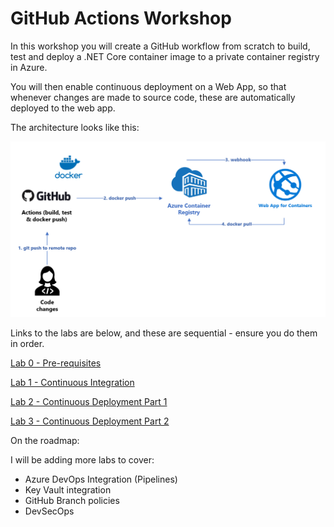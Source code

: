 # GitHub Actions Workshop

In this workshop you will create a GitHub workflow from scratch to build, test and deploy a .NET Core container image to a private container registry in Azure. 

You will then enable continuous deployment on a Web App, so that whenever changes are made to source code, these are automatically deployed to the web app.

The architecture looks like this:

<img src="architecture.PNG">


Links to the labs are below, and these are sequential - ensure you do them in order. 

[Lab 0 - Pre-requisites](docs/labs/lab.0/pre-reqs.md)

[Lab 1 - Continuous Integration](docs/labs/lab.1/lab.1.md)

[Lab 2 - Continuous Deployment Part 1](docs/labs/lab.2/lab.2.md)

[Lab 3 - Continuous Deployment Part 2](docs/labs/lab.3/lab.3.md)

On the roadmap:

I will be adding more labs to cover:

* Azure DevOps Integration (Pipelines)
* Key Vault integration
* GitHub Branch policies
* DevSecOps